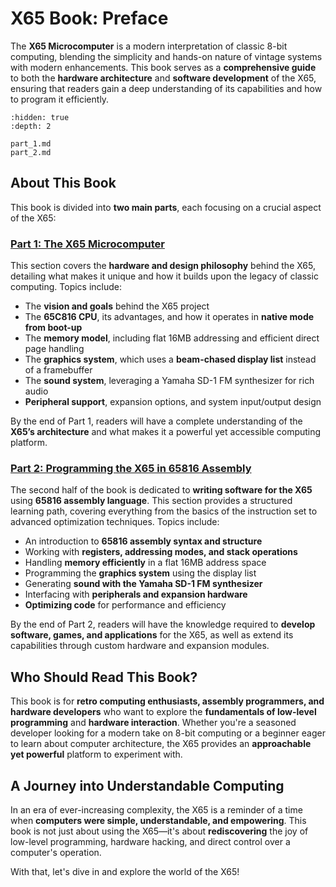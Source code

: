 # X65 Book: Preface

The **X65 Microcomputer** is a modern interpretation of classic 8-bit computing, blending the simplicity and hands-on nature of vintage systems with modern enhancements. This book serves as a **comprehensive guide** to both the **hardware architecture** and **software development** of the X65, ensuring that readers gain a deep understanding of its capabilities and how to program it efficiently.

```{toctree}
:hidden: true
:depth: 2

part_1.md
part_2.md
```

## About This Book

This book is divided into **two main parts**, each focusing on a crucial aspect of the X65:

### [Part 1: The X65 Microcomputer](part_1.md)

This section covers the **hardware and design philosophy** behind the X65, detailing what makes it unique and how it builds upon the legacy of classic computing. Topics include:

- The **vision and goals** behind the X65 project
- The **65C816 CPU**, its advantages, and how it operates in **native mode from boot-up**
- The **memory model**, including flat 16MB addressing and efficient direct page handling
- The **graphics system**, which uses a **beam-chased display list** instead of a framebuffer
- The **sound system**, leveraging a Yamaha SD-1 FM synthesizer for rich audio
- **Peripheral support**, expansion options, and system input/output design

By the end of Part 1, readers will have a complete understanding of the **X65’s architecture** and what makes it a powerful yet accessible computing platform.

### [Part 2: Programming the X65 in 65816 Assembly](part_2.md)

The second half of the book is dedicated to **writing software for the X65** using **65816 assembly language**. This section provides a structured learning path, covering everything from the basics of the instruction set to advanced optimization techniques. Topics include:

- An introduction to **65816 assembly syntax and structure**
- Working with **registers, addressing modes, and stack operations**
- Handling **memory efficiently** in a flat 16MB address space
- Programming the **graphics system** using the display list
- Generating **sound with the Yamaha SD-1 FM synthesizer**
- Interfacing with **peripherals and expansion hardware**
- **Optimizing code** for performance and efficiency

By the end of Part 2, readers will have the knowledge required to **develop software, games, and applications** for the X65, as well as extend its capabilities through custom hardware and expansion modules.

## Who Should Read This Book?

This book is for **retro computing enthusiasts, assembly programmers, and hardware developers** who want to explore the **fundamentals of low-level programming** and **hardware interaction**. Whether you're a seasoned developer looking for a modern take on 8-bit computing or a beginner eager to learn about computer architecture, the X65 provides an **approachable yet powerful** platform to experiment with.

## A Journey into Understandable Computing

In an era of ever-increasing complexity, the X65 is a reminder of a time when **computers were simple, understandable, and empowering**. This book is not just about using the X65—it's about **rediscovering** the joy of low-level programming, hardware hacking, and direct control over a computer's operation.

With that, let's dive in and explore the world of the X65!
